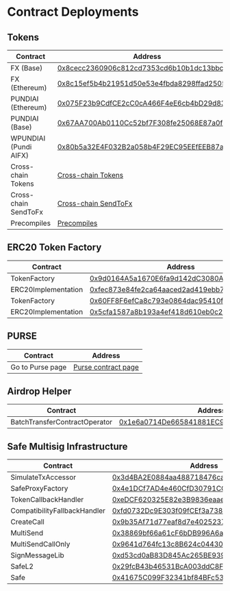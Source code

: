 # Contract Deployments

## Tokens

| Contract              | Address                                                                                                                   |
| --------------------- | ------------------------------------------------------------------------------------------------------------------------- |
| FX (Base)             | [0x8cecc2360906c812cd7353cd6b10b1dc13bbc777](https://basescan.org/address/0x8cecc2360906c812cd7353cd6b10b1dc13bbc777)     |
| FX (Ethereum)         | [0x8c15ef5b4b21951d50e53e4fbda8298ffad25057](https://etherscan.io/address/0x8c15ef5b4b21951d50e53e4fbda8298ffad25057)     |
| PUNDIAI (Ethereum)    | [0x075F23b9CdfCE2cC0cA466F4eE6cb4bD29d83bef](https://etherscan.io/address/0x075F23b9CdfCE2cC0cA466F4eE6cb4bD29d83bef)     |
| PUNDIAI (Base)        | [0x67AA700Ab0110Cc52bf7F308fe25068E87a0f581](https://basescan.org/address/0x67AA700Ab0110Cc52bf7F308fe25068E87a0f581)     |
| WPUNDIAI (Pundi AIFX) | [0x80b5a32E4F032B2a058b4F29EC95EEfEEB87aDcd](https://pundiscan.io/evm/address/0x80b5a32E4F032B2a058b4F29EC95EEfEEB87aDcd) |
| Cross-chain Tokens    | [Cross-chain Tokens](https://pundi.gitbook.io/pundi/pundiai/pundi-aifx/developers/cross-chain/fx-core)                    |
| Cross-chain SendToFx  | [Cross-chain SendToFx](https://pundi.gitbook.io/pundi/pundiai/pundi-aifx/developers/cross-chain/send-to-fx)               |
| Precompiles           | [Precompiles](https://pundi.gitbook.io/pundi/pundiai/pundi-aifx/developers/precompiles/cross-chain)                       |

##

## ERC20 Token Factory

| Contract            | Address                                                                                                                          |
| ------------------- | -------------------------------------------------------------------------------------------------------------------------------- |
| TokenFactory        | [0x9d0164A5a1670E6fa9d142dC3080A3196d39795d](https://pundiscan.io/evm/address/0x9d0164A5a1670E6fa9d142dC3080A3196d39795d)        |
| ERC20Implementation | [0xfec873e84fe2ca64aaced2ad419ebb7d367ab3d7](https://pundiscan.io/evm/address/0xfec873e84fe2ca64aaced2ad419ebb7d367ab3d7)        |
| TokenFactory        | [0x60FF8F6efCa8c793e0864dac95410fA072d2c489](https://explorer.zetachain.com/address/0x60FF8F6efCa8c793e0864dac95410fA072d2c489)  |
| ERC20Implementation | [0x5cfa1587a8b193a4ef418d610eb0c2b0fb79dcfa](https://explorer.zetachain.com/address/00x5cfa1587a8b193a4ef418d610eb0c2b0fb79dcfa) |

## PURSE

| Contract         | Address                                            |
| ---------------- | -------------------------------------------------- |
| Go to Purse page | [Purse contract page](../../purse-docs/contracts/) |

##

## Airdrop Helper

| Contract                      | Address                                                                                                                   |
| ----------------------------- | ------------------------------------------------------------------------------------------------------------------------- |
| BatchTransferContractOperator | [0x1e6a0714De665841881EC9a90D9b2A96A449EB21](https://pundiscan.io/evm/address/0x1e6a0714De665841881EC9a90D9b2A96A449EB21) |

## Safe Multisig Infrastructure

| Contract                     | Address                                                                                                                   |
| ---------------------------- | ------------------------------------------------------------------------------------------------------------------------- |
| SimulateTxAccessor           | [0x3d4BA2E0884aa488718476ca2FB8Efc291A46199](https://pundiscan.io/evm/address/0x3d4BA2E0884aa488718476ca2FB8Efc291A46199) |
| SafeProxyFactory             | [0x4e1DCf7AD4e460CfD30791CCC4F9c8a4f820ec67](https://pundiscan.io/evm/address/0x4e1DCf7AD4e460CfD30791CCC4F9c8a4f820ec67) |
| TokenCallbackHandler         | [0xeDCF620325E82e3B9836eaaeFdc4283E99Dd7562](https://pundiscan.io/evm/address/0xeDCF620325E82e3B9836eaaeFdc4283E99Dd7562) |
| CompatibilityFallbackHandler | [0xfd0732Dc9E303f09fCEf3a7388Ad10A83459Ec99](https://pundiscan.io/evm/address/0xfd0732Dc9E303f09fCEf3a7388Ad10A83459Ec99) |
| CreateCall                   | [0x9b35Af71d77eaf8d7e40252370304687390A1A52](https://pundiscan.io/evm/address/0x9b35Af71d77eaf8d7e40252370304687390A1A52) |
| MultiSend                    | [0x38869bf66a61cF6bDB996A6aE40D5853Fd43B526](https://pundiscan.io/evm/address/0x38869bf66a61cF6bDB996A6aE40D5853Fd43B526) |
| MultiSendCallOnly            | [0x9641d764fc13c8B624c04430C7356C1C7C8102e2](https://pundiscan.io/evm/address/0x9641d764fc13c8B624c04430C7356C1C7C8102e2) |
| SignMessageLib               | [0xd53cd0aB83D845Ac265BE939c57F53AD838012c9](https://pundiscan.io/evm/address/0xd53cd0aB83D845Ac265BE939c57F53AD838012c9) |
| SafeL2                       | [0x29fcB43b46531BcA003ddC8FCB67FFE91900C762](https://pundiscan.io/evm/address/0x29fcB43b46531BcA003ddC8FCB67FFE91900C762) |
| Safe                         | [0x41675C099F32341bf84BFc5382aF534df5C7461a](https://pundiscan.io/evm/address/0x41675C099F32341bf84BFc5382aF534df5C7461a) |
